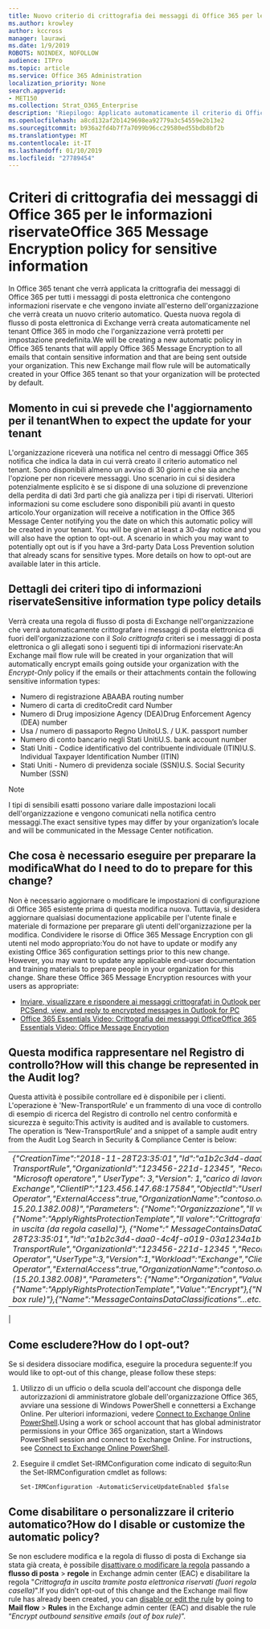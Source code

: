 ```yaml
---
title: Nuovo criterio di crittografia dei messaggi di Office 365 per le informazioni riservate
ms.author: krowley
author: kccross
manager: laurawi
ms.date: 1/9/2019
ROBOTS: NOINDEX, NOFOLLOW
audience: ITPro
ms.topic: article
ms.service: Office 365 Administration
localization_priority: None
search.appverid:
- MET150
ms.collection: Strat_O365_Enterprise
description: 'Riepilogo: Applicato automaticamente il criterio di Office 365 Message Encryption per la distribuzione ai tenant tutti i tipi di informazioni riservate.'
ms.openlocfilehash: a8cd132af2b1429698ea92779a3c54559e2b13e2
ms.sourcegitcommit: b936a2fd4b7f7a7099b96cc29580ed55bdb8bf2b
ms.translationtype: MT
ms.contentlocale: it-IT
ms.lasthandoff: 01/10/2019
ms.locfileid: "27789454"
---
```

# <a name="office-365-message-encryption-policy-for-sensitive-information"></a><span data-ttu-id="c5391-103">Criteri di crittografia dei messaggi di Office 365 per le informazioni riservate</span><span class="sxs-lookup"><span data-stu-id="c5391-103">Office 365 Message Encryption policy for sensitive information</span></span>

<span data-ttu-id="c5391-p101">In Office 365 tenant che verrà applicata la crittografia dei messaggi di Office 365 per tutti i messaggi di posta elettronica che contengono informazioni riservate e che vengono inviate all'esterno dell'organizzazione che verrà creata un nuovo criterio automatico. Questa nuova regola di flusso di posta elettronica di Exchange verrà creata automaticamente nel tenant Office 365 in modo che l'organizzazione verrà protetti per impostazione predefinita.</span><span class="sxs-lookup"><span data-stu-id="c5391-p101">We will be creating a new automatic policy in Office 365 tenants that will apply Office 365 Message Encryption to all emails that contain sensitive information and that are being sent outside your organization. This new Exchange mail flow rule will be automatically created in your Office 365 tenant so that your organization will be protected by default.</span></span>

## <a name="when-to-expect-the-update-for-your-tenant"></a><span data-ttu-id="c5391-106">Momento in cui si prevede che l'aggiornamento per il tenant</span><span class="sxs-lookup"><span data-stu-id="c5391-106">When to expect the update for your tenant</span></span>

<span data-ttu-id="c5391-p102">L'organizzazione riceverà una notifica nel centro di messaggi Office 365 notifica che indica la data in cui verrà creato il criterio automatico nel tenant. Sono disponibili almeno un avviso di 30 giorni e che sia anche l'opzione per non ricevere messaggi. Uno scenario in cui si desidera potenzialmente esplicito è se si dispone di una soluzione di prevenzione della perdita di dati 3rd parti che già analizza per i tipi di riservati. Ulteriori informazioni su come escludere sono disponibili più avanti in questo articolo.</span><span class="sxs-lookup"><span data-stu-id="c5391-p102">Your organization will receive a notification in the Office 365 Message Center notifying you the date on which this automatic policy will be created in your tenant. You will be given at least a 30-day notice and you will also have the option to opt-out. A scenario in which you may want to potentially opt out is if you have a 3rd-party Data Loss Prevention solution that already scans for sensitive types. More details on how to opt-out are available later in this article.</span></span>

## <a name="sensitive-information-type-policy-details"></a><span data-ttu-id="c5391-110">Dettagli dei criteri tipo di informazioni riservate</span><span class="sxs-lookup"><span data-stu-id="c5391-110">Sensitive information type policy details</span></span>

<span data-ttu-id="c5391-111">Verrà creata una regola di flusso di posta di Exchange nell'organizzazione che verrà automaticamente crittografare i messaggi di posta elettronica di fuori dell'organizzazione con il *Solo crittografa* criteri se i messaggi di posta elettronica o gli allegati sono i seguenti tipi di informazioni riservate:</span><span class="sxs-lookup"><span data-stu-id="c5391-111">An Exchange mail flow rule will be created in your organization that will automatically encrypt emails going outside your organization with the *Encrypt-Only* policy if the emails or their attachments contain the following sensitive information types:</span></span>

- <span data-ttu-id="c5391-112">Numero di registrazione ABA</span><span class="sxs-lookup"><span data-stu-id="c5391-112">ABA routing number</span></span>
- <span data-ttu-id="c5391-113">Numero di carta di credito</span><span class="sxs-lookup"><span data-stu-id="c5391-113">Credit card Number</span></span>
- <span data-ttu-id="c5391-114">Numero di Drug imposizione Agency (DEA)</span><span class="sxs-lookup"><span data-stu-id="c5391-114">Drug Enforcement Agency (DEA) number</span></span>
- <span data-ttu-id="c5391-p103">Usa / numero di passaporto Regno Unito</span><span class="sxs-lookup"><span data-stu-id="c5391-p103">U.S. / U.K. passport number</span></span>
- <span data-ttu-id="c5391-117">Numero di conto bancario negli Stati Uniti</span><span class="sxs-lookup"><span data-stu-id="c5391-117">U.S. bank account number</span></span>
- <span data-ttu-id="c5391-118">Stati Uniti - Codice identificativo del contribuente individuale (ITIN)</span><span class="sxs-lookup"><span data-stu-id="c5391-118">U.S. Individual Taxpayer Identification Number (ITIN)</span></span>
- <span data-ttu-id="c5391-119">Stati Uniti - Numero di previdenza sociale (SSN)</span><span class="sxs-lookup"><span data-stu-id="c5391-119">U.S. Social Security Number (SSN)</span></span>

> [!Note]
> <span data-ttu-id="c5391-120">I tipi di sensibili esatti possono variare dalle impostazioni locali dell'organizzazione e vengono comunicati nella notifica centro messaggi.</span><span class="sxs-lookup"><span data-stu-id="c5391-120">The exact sensitive types may differ by your organization’s locale and will be communicated in the Message Center notification.</span></span>

## <a name="what-do-i-need-to-do-to-prepare-for-this-change"></a><span data-ttu-id="c5391-121">Che cosa è necessario eseguire per preparare la modifica</span><span class="sxs-lookup"><span data-stu-id="c5391-121">What do I need to do to prepare for this change?</span></span>

<span data-ttu-id="c5391-p104">Non è necessario aggiornare o modificare le impostazioni di configurazione di Office 365 esistente prima di questa modifica nuova. Tuttavia, si desidera aggiornare qualsiasi documentazione applicabile per l'utente finale e materiale di formazione per preparare gli utenti dell'organizzazione per la modifica. Condividere le risorse di Office 365 Message Encryption con gli utenti nel modo appropriato:</span><span class="sxs-lookup"><span data-stu-id="c5391-p104">You do not have to update or modify any existing Office 365 configuration settings prior to this new change. However, you may want to update any applicable end-user documentation and training materials to prepare people in your organization for this change. Share these Office 365 Message Encryption resources with your users as appropriate:</span></span>

- [<span data-ttu-id="c5391-125">Inviare, visualizzare e rispondere ai messaggi crittografati in Outlook per PC</span><span class="sxs-lookup"><span data-stu-id="c5391-125">Send, view, and reply to encrypted messages in Outlook for PC</span></span>](https://support.office.com/article/send-view-and-reply-to-encrypted-messages-in-outlook-for-pc-eaa43495-9bbb-4fca-922a-df90dee51980)
- [<span data-ttu-id="c5391-126">Office 365 Essentials Video: Crittografia dei messaggi Office</span><span class="sxs-lookup"><span data-stu-id="c5391-126">Office 365 Essentials Video: Office Message Encryption</span></span>](https://youtu.be/CQR0cG_iEUc)

## <a name="how-will-this-change-be-represented-in-the-audit-log"></a><span data-ttu-id="c5391-127">Questa modifica rappresentare nel Registro di controllo?</span><span class="sxs-lookup"><span data-stu-id="c5391-127">How will this change be represented in the Audit log?</span></span>

<span data-ttu-id="c5391-p105">Questa attività è possibile controllare ed è disponibile per i clienti.  L'operazione è 'New-TransportRule' e un frammento di una voce di controllo di esempio di ricerca del Registro di controllo nel centro conformità e sicurezza è seguito:</span><span class="sxs-lookup"><span data-stu-id="c5391-p105">This activity is audited and is available to customers.  The operation is ‘New-TransportRule’ and a snippet of a sample audit entry from the Audit Log Search in Security & Compliance Center is below:</span></span>

|     |
| --- |
| <span data-ttu-id="c5391-130">*{"CreationTime":"2018-11-28T23:35:01","Id":"a1b2c3d4-daa0-4c4f-a019-03a1234a1b0c","Operation":"New-TransportRule","OrganizationId":"123456-221d-12345", "RecordType": 1, "ResultStatus": "True", "UserKey specificato": "Microsoft operatore"," UserType": 3,"Version": 1,"carico di lavoro":"Di Exchange","ClientIP":"123.456.147.68:17584","ObjectId":"UserId "," ":"Microsoft Operator","ExternalAccess":true,"OrganizationName":"contoso.onmicrosoft.com","OriginatingServer":"CY4PR13MBXXXX ( 15.20.1382.008)","Parameters": {"Nome":"Organizzazione","Il valore":" g 123456 221-12346"{"Nome":"ApplyRightsProtectionTemplate","Il valore":"Crittografa"}, {"Nome":"Name","Il valore":"Crittografare pubblicità riservati in uscita (da regola casella)"}, {"Nome":" MessageContainsDataClassifications"... e così via.*</span><span class="sxs-lookup"><span data-stu-id="c5391-130">*{"CreationTime":"2018-11-28T23:35:01","Id":"a1b2c3d4-daa0-4c4f-a019-03a1234a1b0c","Operation":"New-TransportRule","OrganizationId":"123456-221d-12345 ","RecordType":1,"ResultStatus":"True","UserKey":"Microsoft Operator","UserType":3,"Version":1,"Workload":"Exchange","ClientIP":"123.456.147.68:17584","ObjectId":"","UserId":"Microsoft Operator","ExternalAccess":true,"OrganizationName":"contoso.onmicrosoft.com","OriginatingServer":"CY4PR13MBXXXX (15.20.1382.008)","Parameters": {"Name":"Organization","Value":"123456-221d-12346"{"Name":"ApplyRightsProtectionTemplate","Value":"Encrypt"},{"Name":"Name","Value":"Encrypt outbound sensitive emails (out of box rule)"},{"Name":"MessageContainsDataClassifications”…etc.*</span></span>
 |

## <a name="how-do-i-opt-out"></a><span data-ttu-id="c5391-131">Come escludere?</span><span class="sxs-lookup"><span data-stu-id="c5391-131">How do I opt-out?</span></span>

<span data-ttu-id="c5391-132">Se si desidera dissociare modifica, eseguire la procedura seguente:</span><span class="sxs-lookup"><span data-stu-id="c5391-132">If you would like to opt-out of this change, please follow these steps:</span></span>

1. <span data-ttu-id="c5391-p106">Utilizzo di un ufficio o della scuola dell'account che disponga delle autorizzazioni di amministratore globale dell'organizzazione Office 365, avviare una sessione di Windows PowerShell e connettersi a Exchange Online. Per ulteriori informazioni, vedere [Connect to Exchange Online PowerShell](https://aka.ms/exopowershell).</span><span class="sxs-lookup"><span data-stu-id="c5391-p106">Using a work or school account that has global administrator permissions in your Office 365 organization, start a Windows PowerShell session and connect to Exchange Online. For instructions, see [Connect to Exchange Online PowerShell](https://aka.ms/exopowershell).</span></span>
2. <span data-ttu-id="c5391-135">Eseguire il cmdlet Set-IRMConfiguration come indicato di seguito:</span><span class="sxs-lookup"><span data-stu-id="c5391-135">Run the Set-IRMConfiguration cmdlet as follows:</span></span>

   ```
   Set-IRMConfiguration -AutomaticServiceUpdateEnabled $false
   ```

## <a name="how-do-i-disable-or-customize-the-automatic-policy"></a><span data-ttu-id="c5391-136">Come disabilitare o personalizzare il criterio automatico?</span><span class="sxs-lookup"><span data-stu-id="c5391-136">How do I disable or customize the automatic policy?</span></span>

<span data-ttu-id="c5391-137">Se non escludere modifica e la regola di flusso di posta di Exchange sia stata già creata, è possibile [disattivare o modificare la regola](https://docs.microsoft.com/exchange/security-and-compliance/mail-flow-rules/manage-mail-flow-rules#enable-or-disable-a-mail-flow-rule) passando a **flusso di posta** > **regole** in Exchange admin center (EAC) e disabilitare la regola "*Crittografa in uscita tramite posta elettronica riservati (fuori regola casella)*".</span><span class="sxs-lookup"><span data-stu-id="c5391-137">If you didn’t opt-out of this change and the Exchange mail flow rule has already been created, you can [disable or edit the rule](https://docs.microsoft.com/exchange/security-and-compliance/mail-flow-rules/manage-mail-flow-rules#enable-or-disable-a-mail-flow-rule) by going to **Mail flow** > **Rules** in the Exchange admin center (EAC) and disable the rule “*Encrypt outbound sensitive emails (out of box rule)*”.</span></span>
